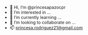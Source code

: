 - 👋 Hi, I’m @princesapazocpr
- 👀 I’m interested in ...
- 🌱 I’m currently learning ...
- 💞️ I’m looking to collaborate on ...
- 📫 princesa.rodriguez21@gmail.com

<!---
princesapazocpr/princesapazocpr is a ✨ special ✨ repository because its `README.md` (this file) appears on your GitHub profile.
You can click the Preview link to take a look at your changes.
--->
